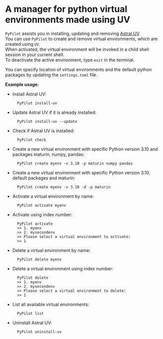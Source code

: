 # A manager for python virtual environments made using UV

`PyPilot` assists you in installing, updating and removing [Astral UV](https://docs.astral.sh/uv/).  
You can use `PyPilot` to create and remove virtual environments, which are created using `UV`.  
When activated, the virtual environment will be invoked in a child shell session in your current shell.  
To deactivate the active environment, type `exit` in the terminal.

You can specify location of virtual environments and the default python packages by updating the `settings.toml` file.

**Example usage:**

- Install Astral UV:

  ```console
    PyPilot install-uv
  ```

- Update Astral UV if it is already installed:

  ```console
    PyPilot install-uv --update
  ```

- Check if Astral UV is installed:

  ```console
    PyPilot check
  ```

- Create a new virtual environment with specific Python version 3.10 and packages maturin, numpy, pandas:

  ```console
    PyPilot create myenv -v 3.10 -p maturin numpy pandas
  ```

- Create a new virtual environment with specific Python version 3.10, default packages and maturin:

  ```console
    PyPilot create myenv -v 3.10 -d -p maturin
  ```

- Activate a virtual environment by name:

  ```console
    PyPilot activate myenv
  ```

- Activate using index number:

  ```console
    PyPilot activate
    >> 1. myenv
    >> 2. mysecondenv
    >> Please select a virtual environment to activate:
    >> 1
  ```

- Delete a virtual environment by name:

  ```console
    PyPilot delete myenv
  ```

- Delete a virtual environment using index number:

  ```console
    PyPilot delete
    >> 1. myenv
    >> 2. mysecondenv
    >> Please select a virtual environment to delete:
    >> 1
  ```

- List all available virtual environments:

  ```console
    PyPilot list
  ```

- Uninstall Astral UV:

  ```console
    PyPilot uninstall-uv
  ```
